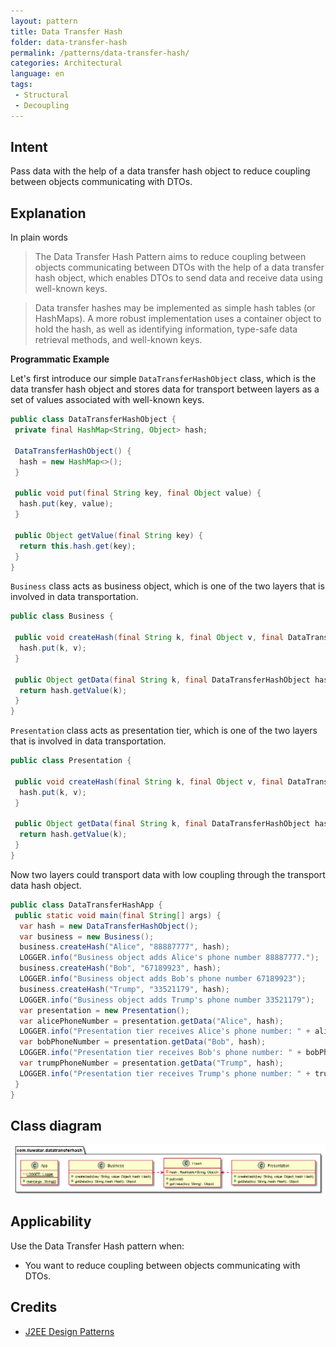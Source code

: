 ```yaml
---
layout: pattern
title: Data Transfer Hash
folder: data-transfer-hash
permalink: /patterns/data-transfer-hash/
categories: Architectural
language: en
tags:
 - Structural
 - Decoupling
---
```


## Intent

Pass data with the help of a data transfer hash object 
to reduce coupling between objects communicating with DTOs.

## Explanation

In plain words
> The Data Transfer Hash Pattern aims to reduce coupling between objects communicating
 between DTOs with the help of a data transfer hash object, which enables DTOs to send
 data and receive data using well-known keys.

> Data transfer hashes may be implemented as simple hash tables (or HashMaps).
 A more robust implementation uses a container object to hold the hash, as well as identifying information, type-safe data retrieval methods, and well-known keys.

**Programmatic Example**

Let's first introduce our simple `DataTransferHashObject` class, which is the data transfer hash object
and stores data for transport between layers as a set of values associated with well-known keys.

```java
public class DataTransferHashObject {
 private final HashMap<String, Object> hash;

 DataTransferHashObject() {
  hash = new HashMap<>();
 }

 public void put(final String key, final Object value) {
  hash.put(key, value);
 }

 public Object getValue(final String key) {
  return this.hash.get(key);
 }
}
```

`Business` class acts as business object, which is one of the two layers that is involved in data transportation.

```java
public class Business {

 public void createHash(final String k, final Object v, final DataTransferHashObject hash) {
  hash.put(k, v);
 }

 public Object getData(final String k, final DataTransferHashObject hash) {
  return hash.getValue(k);
 }
}
```

`Presentation` class acts as presentation tier, which is one of the two layers that is involved in data transportation.

```java
public class Presentation {

 public void createHash(final String k, final Object v, final DataTransferHashObject hash) {
  hash.put(k, v);
 }

 public Object getData(final String k, final DataTransferHashObject hash) {
  return hash.getValue(k);
 }
}
```

Now two layers could transport data with low coupling through the transport data hash object.

```java
public class DataTransferHashApp {
 public static void main(final String[] args) {
  var hash = new DataTransferHashObject();
  var business = new Business();
  business.createHash("Alice", "88887777", hash);
  LOGGER.info("Business object adds Alice's phone number 88887777.");
  business.createHash("Bob", "67189923", hash);
  LOGGER.info("Business object adds Bob's phone number 67189923");
  business.createHash("Trump", "33521179", hash);
  LOGGER.info("Business object adds Trump's phone number 33521179");
  var presentation = new Presentation();
  var alicePhoneNumber = presentation.getData("Alice", hash);
  LOGGER.info("Presentation tier receives Alice's phone number: " + alicePhoneNumber);
  var bobPhoneNumber = presentation.getData("Bob", hash);
  LOGGER.info("Presentation tier receives Bob's phone number: " + bobPhoneNumber);
  var trumpPhoneNumber = presentation.getData("Trump", hash);
  LOGGER.info("Presentation tier receives Trump's phone number: " + trumpPhoneNumber);
 }
}
```

## Class diagram

![alt text](./etc/data-transfer-hash.png "data-transfer-hash")

## Applicability

Use the Data Transfer Hash pattern when:

* You want to reduce coupling between objects communicating with DTOs.

## Credits

* [J2EE Design Patterns](https://www.oreilly.com/library/view/j2ee-design-patterns/0596004273/re12.html)
